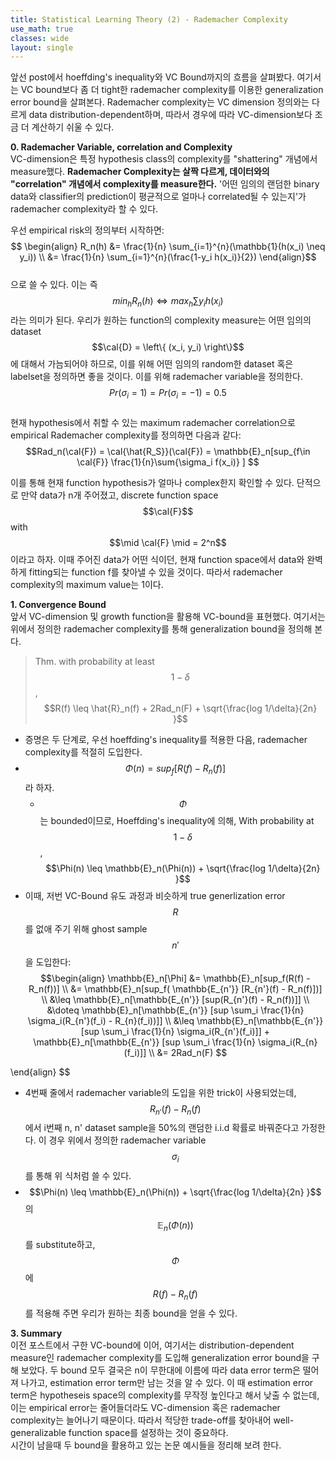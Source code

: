 ```yaml
---
title: Statistical Learning Theory (2) - Rademacher Complexity
use_math: true
classes: wide
layout: single
---   
```

  
앞선 post에서 hoeffding's inequality와 VC Bound까지의 흐름을 살펴봤다. 
여기서는 VC bound보다 좀 더 tight한 rademacher complexity를 이용한 generalization error bound을 살펴본다. 
Rademacher complexity는 VC dimension 정의와는 다르게 data distribution-dependent하며, 따라서 경우에 따라 
VC-dimension보다 조금 더 계산하기 쉬울 수 있다.  
  
**0. Rademacher Variable, correlation and Complexity**    
VC-dimension은 특정 hypothesis class의 complexity를 "shattering" 개념에서 measure했다. 
**Rademacher Complexity는 살짝 다르게, 데이터와의 "correlation" 개념에서 complexity를 measure한다.** 
'어떤 임의의 랜덤한 binary data와 classifier의 prediction이 평균적으로 얼마나 correlated될 수 있는지'가 rademacher complexity라 할 수 있다. 
  
우선 empirical risk의 정의부터 시작하면:  
$$
\begin{align}
R_n(h) &= \frac{1}{n} \sum_{i=1}^{n}(\mathbb{1}(h(x_i) \neq y_i)) \\
       &= \frac{1}{n} \sum_{i=1}^{n}(\frac{1-y_i h(x_i)}{2})
\end{align}$$  
으로 쓸 수 있다. 이는 즉 $$min_h R_n(h) \Leftrightarrow max_h \sum y_i h(x_i)$$라는 의미가 된다. 
우리가 원하는 function의 complexity measure는 어떤 임의의 dataset $$\cal{D} = \left\{ (x_i, y_i) \right\}$$에 대해서 
가늠되어야 하므로, 이를 위해 어떤 임의의 random한 dataset 혹은 labelset을 정의하면 좋을 것이다. 
이를 위해 rademacher variable을 정의한다.  
$$Pr(\sigma_i = 1) = Pr(\sigma_i = -1) = 0.5$$  
현재 hypothesis에서 취할 수 있는 maximum rademacher correlation으로 empirical Rademacher complexity를 정의하면 다음과 같다:  
$$Rad_n(\cal{F}) = \cal{\hat{R_S}}(\cal{F}) = \mathbb{E}_n[sup_{f\in \cal{F}} \frac{1}{n}\sum{\sigma_i f(x_i)} ] $$  
  
이를 통해 현재 function hypothesis가 얼마나 complex한지 확인할 수 있다. 단적으로 만약 data가 n개 주어졌고, 
discrete function space $$\cal{F}$$ with $$\mid \cal{F} \mid = 2^n$$이라고 하자. 이때 주어진 data가 어떤 식이던, 
현재 function space에서 data와 완벽하게 fitting되는 function f를 찾아낼 수 있을 것이다. 따라서 rademacher complexity의 maximum value는 1이다. 
  
    
**1. Convergence Bound**  
앞서 VC-dimension 및 growth function을 활용해 VC-bound을 표현했다. 여기서는 위에서 정의한 rademacher complexity를 통해 generalization bound을 정의해 본다.   
> Thm. with probability at least $$1-\delta$$, $$R(f) \leq \hat{R}_n(f) + 2Rad_n(F) + \sqrt{\frac{log 1/\delta}{2n} }$$   

- 증명은 두 단계로, 우선 hoeffding's inequality를 적용한 다음, rademacher complexity를 적절히 도입한다.
- $$\Phi(n) = sup_f{[R(f) - R_n(f)]}$$라 하자. 
  - $$\Phi$$는 bounded이므로, Hoeffding's inequality에 의해, 
  With probability at $$1-\delta$$, $$\Phi(n) \leq \mathbb{E}_n(\Phi(n)) + \sqrt{\frac{log 1/\delta}{2n} }$$  
- 이때, 저번 VC-Bound 유도 과정과 비슷하게 true generlization error $$R$$를 없애 주기 위해 ghost sample $$n'$$을 도입한다:  
$$\begin{align}
\mathbb{E}_n[\Phi] &= \mathbb{E}_n[sup_f(R(f) - R_n(f))] \\
&= \mathbb{E}_n[sup_f( \mathbb{E_{n'}} [R_{n'}(f) - R_n(f)])] \\
&\leq \mathbb{E}_n[\mathbb{E_{n'}} [sup(R_{n'}(f) - R_n(f))]] \\ 
&\doteq \mathbb{E}_n[\mathbb{E_{n'}} [sup \sum_i \frac{1}{n} \sigma_i(R_{n'}(f_i) - R_{n}(f_i))]] \\
&\leq \mathbb{E}_n[\mathbb{E_{n'}} [sup \sum_i \frac{1}{n} \sigma_i(R_{n'}(f_i)]] + \mathbb{E}_n[\mathbb{E_{n'}} [sup \sum_i \frac{1}{n} \sigma_i(R_{n}(f_i)]] \\
&= 2Rad_n(F) $$

\end{align}
$$  
- 4번째 줄에서 rademacher variable의 도입을 위한 trick이 사용되었는데, $$R_{n'}(f) - R_{n}(f)$$에서 i번째 n, n' dataset sample을 50%의
랜덤한 i.i.d 확률로 바꿔준다고 가정한다. 이 경우 위에서 정의한 rademacher variable $$\sigma_i$$를 통해 위 식처럼 쓸 수 있다.  
- $$\Phi(n) \leq \mathbb{E}_n(\Phi(n)) + \sqrt{\frac{log 1/\delta}{2n} }$$의 $$\mathbb{E}_n(\Phi(n))$$를 substitute하고, $$\Phi$$에  
$$R(f) - R_n(f)$$를 적용해 주면 우리가 원하는 최종 bound을 얻을 수 있다.  

  
**3. Summary**   
이전 포스트에서 구한 VC-bound에 이어, 여기서는 distribution-dependent measure인 rademacher complexity를 도입해 
generalization error bound을 구해 보았다. 두 bound 모두 결국은 n이 무한대에 이름에 따라 data error term은 떨어져 나가고, 
estimation error term만 남는 것을 알 수 있다. 이 때 estimation error term은 hypotheseis space의 complexity를 무작정 높인다고 해서 
낮출 수 없는데, 이는 empirical error는 줄어들더라도 VC-dimension 혹은 rademacher complexity는 늘어나기 때문이다. 
따라서 적당한 trade-off를 찾아내어 well-generalizable function space를 설정하는 것이 중요하다.  
시간이 남을때 두 bound을 활용하고 있는 논문 예시들을 정리해 보려 한다.

